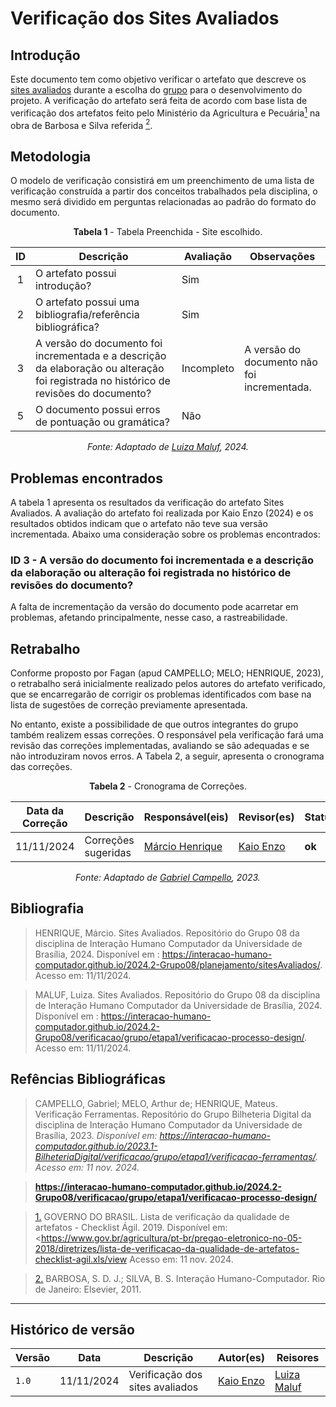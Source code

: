 # __Verificação dos Sites Avaliados__

## __Introdução__
Este documento tem como objetivo verificar o artefato que descreve os [sites avaliados](../../../planejamento/sitesAvaliados.md) durante a escolha do [grupo](https://github.com/Interacao-Humano-Computador/2024.2-Grupo08) para o desenvolvimento do projeto. A verificação do artefato será feita de acordo com base lista de verificação dos artefatos feito pelo Ministério da Agricultura e Pecuária<a id="anchor_1" href="#REF"><sup>1</sup></a> na obra de Barbosa e Silva referida <a id="anchor_2" href="#REF2"><sup>2</sup></a>.

## __Metodologia__
O modelo de verificação consistirá em um preenchimento de uma lista de verificação construída a partir dos conceitos trabalhados pela disciplina, o mesmo será dividido em perguntas relacionadas ao padrão do formato do documento.

<center>

**Tabela 1** - Tabela Preenchida - Site escolhido.

| ID  | Descrição                                                                                              | Avaliação  | Observações               |
| :-: | ------------------------------------------------------------------------------------------------------ | ---------- | ------------------------- |
|  1  | O artefato possui introdução?                                                                          | Sim        |                           |
|  2  | O artefato possui uma bibliografia/referência bibliográfica?                                           | Sim |                           |
|  3  | A versão do documento foi incrementada e a descrição da elaboração ou alteração foi registrada no histórico de revisões do documento?| Incompleto        | A versão do documento não foi incrementada.                           |
|  5  | O documento possui erros de pontuação ou gramática?| Não        |                           |

_Fonte: Adaptado de [Luiza Maluf](https://github.com/LuizaMaluf), 2024._

</center>

## __Problemas encontrados__

A tabela 1 apresenta os resultados da verificação do artefato Sites Avaliados. A avaliação do artefato foi realizada por Kaio Enzo (2024) e os resultados obtidos indicam que o artefato não teve sua versão incrementada. Abaixo uma consideração sobre os problemas encontrados:

### __ID 3 - A versão do documento foi incrementada e a descrição da elaboração ou alteração foi registrada no histórico de revisões do documento?__

A falta de incrementação da versão do documento pode acarretar em problemas, afetando principalmente, nesse caso, a rastreabilidade.

## __Retrabalho__

Conforme proposto por Fagan (apud CAMPELLO; MELO; HENRIQUE, 2023), o retrabalho será inicialmente realizado pelos autores do artefato verificado, que se encarregarão de corrigir os problemas identificados com base na lista de sugestões de correção previamente apresentada. 

No entanto, existe a possibilidade de que outros integrantes do grupo também realizem essas correções. O responsável pela verificação fará uma revisão das correções implementadas, avaliando se são adequadas e se não introduziram novos erros. A Tabela 2, a seguir, apresenta o cronograma das correções.

<center>

**Tabela 2** - Cronograma de Correções.

| Data da Correção | Descrição | Responsável(eis) | Revisor(es) | Status |
|------------------|-----------|------------------|-------------|--------|
| 11/11/2024       | Correções sugeridas | [Márcio Henrique](https://github.com/DeM4rcio) | [Kaio Enzo](https://github.com/kaioenzo) | **ok** |

_Fonte: Adaptado de [Gabriel Campello](https://github.com/G16C), 2023._

</center>

## __Bibliografia__

>HENRIQUE, Márcio. Sites Avaliados. Repositório do Grupo 08 da disciplina de Interação Humano Computador da Universidade de Brasília, 2024. Disponível em : <https://interacao-humano-computador.github.io/2024.2-Grupo08/planejamento/sitesAvaliados/>. Acesso em: 11/11/2024.

>MALUF, Luiza. Sites Avaliados. Repositório do Grupo 08 da disciplina de Interação Humano Computador da Universidade de Brasília, 2024. Disponível em : <https://interacao-humano-computador.github.io/2024.2-Grupo08/verificacao/grupo/etapa1/verificacao-processo-design/>. Acesso em: 11/11/2024.


## Refências Bibliográficas

>CAMPELLO, Gabriel; MELO, Arthur de; HENRIQUE, Mateus. Verificação Ferramentas. Repositório do Grupo Bilheteria Digital da disciplina de Interação Humano Computador da Universidade de Brasília, 2023. _Disponível em: <https://interacao-humano-computador.github.io/2023.1-BilheteriaDigital/verificacao/grupo/etapa1/verificacao-ferramentas/>. Acesso em: 11 nov. 2024._


>__https://interacao-humano-computador.github.io/2024.2-Grupo08/verificacao/grupo/etapa1/verificacao-processo-design/__

> <a id="REF" href="#anchor_1">1.</a> GOVERNO DO BRASIL. Lista de verificação da qualidade de artefatos - Checklist Ágil. 2019. Disponível em: <<https://www.gov.br/agricultura/pt-br/pregao-eletronico-no-05-2018/diretrizes/lista-de-verificacao-da-qualidade-de-artefatos-checklist-agil.xls/view> Acesso em: 11 nov. 2024.

> <a id="REF2" href="#anchor_2">2.</a> BARBOSA, S. D. J.; SILVA, B. S. Interação Humano-Computador. Rio de Janeiro: Elsevier, 2011.
 
---

## __Histórico de versão__

| Versão |    Data    |      Descrição      |             Autor(es)                        | Reisores |
|--------|------------|---------------------|----------------------------------------------|----------|
| `1.0`  | 11/11/2024 | Verificação dos sites avaliados | [Kaio Enzo](https://github.com/kaioenzo) | [Luiza Maluf](https://github.com/LuizaMaluf) |